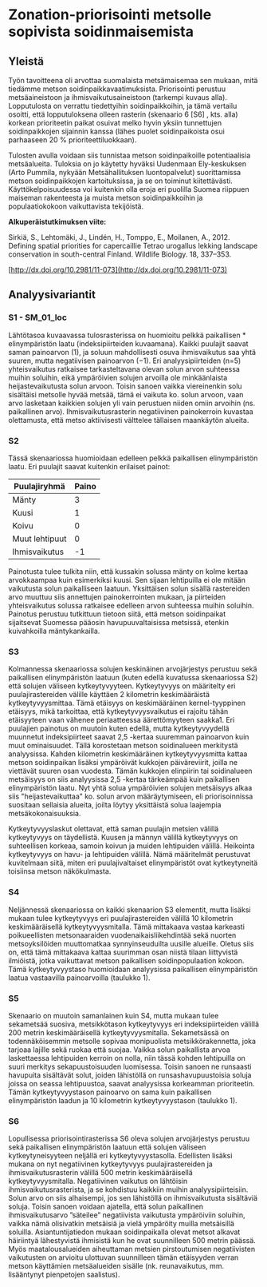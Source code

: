 # Zonation-priorisointi metsolle sopivista soidinmaisemista

## Yleistä

Työn tavoitteena oli arvottaa suomalaista metsämaisemaa sen mukaan, mitä tiedämme metson soidinpaikkavaatimuksista. Priorisointi perustuu metsäaineistoon ja ihmisvaikutusaineistoon (tarkempi kuvaus alla). Lopputulosta on verrattu tiedettyihin soidinpaikkoihin, ja tämä vertailu osoitti, että lopputuloksena olleen rasterin (skenaario 6 [S6] , kts. alla) korkean prioriteetin paikat osuivat melko hyvin yksiin tunnettujen soidinpaikkojen sijainnin kanssa (lähes puolet soidinpaikoista osui parhaaseen 20 % prioriteettiluokkaan).

Tulosten avulla voidaan siis tunnistaa metson soidinpaikoille potentiaalisia metsäalueita. Tuloksia on jo käytetty hyväksi Uudenmaan Ely-keskuksen (Arto Pummila, nykyään Metsähallituksen luontopalvelut) suorittamissa metson soidinpaikkojen kartoituksissa, ja se on toiminut kiitettävästi. Käyttökelpoisuudessa voi kuitenkin olla eroja eri puolilla Suomea riippuen maiseman rakenteesta ja muista metson soidinpaikkoihin ja populaatiokokoon vaikuttavista tekijöistä.

**Alkuperäistutkimuksen viite:**

Sirkiä, S., Lehtomäki, J., Lindén, H., Tomppo, E., Moilanen, A., 2012. Defining spatial priorities for capercaillie Tetrao urogallus lekking landscape conservation in south-central Finland. Wildlife Biology. 18, 337–353.

[http://dx.doi.org/10.2981/11-073](http://dx.doi.org/10.2981/11-073)

## Analyysivariantit

### S1 - SM_01_loc

Lähtötasoa kuvaavassa tulosrasterissa on huomioitu pelkkä paikallisen *
elinympäristön laatu (indeksipiirteiden kuvaamana). Kaikki puulajit saavat 
saman painoarvon (1), ja soluun mahdollisesti osuva ihmisvaikutus saa yhtä 
suuren, mutta negatiivisen painoarvon (−1). Eri analyysipiirteiden (n=5) 
yhteisvaikutus ratkaisee tarkasteltavana olevan solun arvon suhteessa muihin 
soluihin, eikä ympäröivien solujen arvoilla ole minkäänlaista 
heijastevaikutusta solun arvoon. Toisin sanoen vaikka viereinenkin solu 
sisältäisi metsolle hyvää metsää, tämä ei vaikuta ko. solun arvoon, vaan arvo 
lasketaan kaikkien solujen yli vain perustuen niiden omiin arvoihin (ns. 
paikallinen arvo). Ihmisvaikutusrasterin negatiivinen painokerroin kuvastaa 
olettamusta, että metso aktiivisesti välttelee tällaisen maankäytön alueita.

### S2

Tässä skenaariossa huomioidaan edelleen pelkkä paikallisen elinympäristön 
laatu. Eri puulajit saavat kuitenkin erilaiset painot:

| Puulajiryhmä  | Paino |
|---------------|-------|
| Mänty         |     3 |
| Kuusi         |     1 |
| Koivu         |     0 |
| Muut lehtipuut|     0 |
| Ihmisvaikutus |    -1 |

Painotusta tulee tulkita niin, että kussakin solussa mänty on kolme kertaa 
arvokkaampaa kuin esimerkiksi kuusi. Sen sijaan lehtipuilla ei ole mitään 
vaikutusta solun paikalliseen laatuun. Yksittäisen solun sisällä rastereiden 
arvo muuttuu siis annettujen painokerrointen mukaan, ja piirteiden 
yhteisvaikutus solussa ratkaisee edelleen arvon suhteessa muihin soluihin. 
Painotus perustuu tutkittuun tietoon siitä, että metson soidinpaikat 
sijaitsevat Suomessa pääosin havupuuvaltaisissa metsissä, etenkin kuivahkoilla 
mäntykankailla. 

### S3

Kolmannessa skenaariossa solujen keskinäinen arvojärjestys perustuu sekä 
paikallisen elinympäristön laatuun (kuten edellä kuvatussa skenaariossa S2) 
että solujen väliseen kytkeytyvyyteen. Kytkeytyvyys on määritelty eri 
puulajirastereiden välille käyttäen 2 kilometrin keskimääräistä 
kytkeytyvyysmittaa. Tämä etäisyys on keskimääräinen kernel-tyyppinen etäisyys, 
mikä tarkoittaa, että kytkeytyvyysvaikutus ei rajoitu tähän etäisyyteen vaan 
vähenee periaatteessa äärettömyyteen saakka1. Eri puulajien painotus on 
muutoin kuten edellä, mutta kytkeytyvyydellä muunnetut indeksipiirteet saavat 
2,5 -kertaa suuremman painoarvon kuin muut ominaisuudet. Tällä korostetaan 
metson soidinalueen merkitystä analyysissa. Kahden kilometrin keskimääräinen 
kytkeytyvyysmitta kattaa metson soidinpaikan lisäksi ympäröivät kukkojen 
päiväreviirit, joilla ne viettävät suuren osan vuodesta. Tämän kukkojen 
elinpiirin tai soidinalueen metsäisyys on siis analyysissa 2,5 -kertaa 
tärkeämpää kuin paikallisen elinympäristön laatu. Nyt yhtä solua ympäröivien 
solujen metsäisyys alkaa siis "heijastevaikuttaa" ko. solun arvon 
määräytymiseen, eli priorisoinnissa suositaan sellaisia alueita, joilta löytyy 
yksittäistä solua laajempia metsäkokonaisuuksia.

Kytkeytyvyyslaskut olettavat, että saman puulajin metsien välillä kytkeytyvyys 
on täydellistä. Kuusen ja männyn välillä kytkeytyvyys on suhteellisen korkeaa, 
samoin koivun ja muiden lehtipuiden välillä. Heikointa kytkeytyvyys on havu- 
ja lehtipuiden välillä. Nämä määritelmät perustuvat kuvitelmaan siitä, miten 
eri puulajivaltaiset elinympäristöt ovat kytkeytyneitä toisiinsa metson 
näkökulmasta. 

### S4

Neljännessä skenaariossa on kaikki skenaarion S3 elementit, mutta lisäksi 
mukaan tulee kytkeytyvyys eri puulajirastereiden välillä 10 kilometrin 
keskimääräisellä kytkeytyvyysmitalla. Tämä mittakaava vastaa karkeasti 
poikueellisten metsonaaraiden vuodenaikaisliikehdintää sekä nuorten 
metsoyksilöiden muuttomatkaa synnyinseuduilta uusille alueille. Oletus siis 
on, että tämä mittakaava kattaa suurimman osan niistä tilaan liittyvistä 
ilmiöistä, jotka vaikuttavat metson paikallisen soidinpopulaation kokoon. Tämä 
kytkeytyvyystaso huomioidaan analyysissa paikallisen elinympäristön laatua 
vastaavilla painoarvoilla (taulukko 1).

### S5

Skenaario on muutoin samanlainen kuin S4, mutta mukaan tulee sekametsää 
suosiva, metsikkötason kytkeytyvyys eri indeksipiirteiden välillä 200 metrin 
keskimääräisellä kytkeytyvyysmitalla. Sekametsässä on todennäköisemmin 
metsolle sopivaa monipuolista metsikkörakennetta, joka tarjoaa lajille sekä 
ruokaa että suojaa. Vaikka solun paikallista arvoa laskettaessa lehtipuiden 
kerroin on nolla, niin tässä kohden lehtipuilla on suuri merkitys 
sekapuustoisuuden luomisessa. Toisin sanoen ne runsaasti havupuita sisältävät 
solut, joiden lähistöllä on runsashavupuustoisia soluja joissa on seassa 
lehtipuustoa, saavat analyysissa korkeamman prioriteetin. Tämän 
kytkeytyvyystason painoarvo on sama kuin paikallisen elinympäristön laadun ja 
10 kilometrin kytkeytyvyystason (taulukko 1). 

### S6

Lopullisessa priorisointirasterissa S6 oleva solujen arvojärjestys perustuu 
sekä paikallisen elinympäristön laatuun että solujen väliseen 
kytkeytyneisyyteen neljällä eri kytkeytyvyystasolla. Edellisten lisäksi mukana 
on nyt negatiivinen kytkeytyvyys puulajirastereiden ja ihmisvaikutusrasterin 
välillä 500 metrin keskimääräisellä kytkeytyvyysmitalla. Negatiivinen vaikutus 
on lähtöisin ihmisvaikutusrasterista, ja se kohdistuu kaikkiin muihin 
analyysipiirteisiin. Solun arvo on siis alhaisempi, jos sen lähistöllä on 
ihmisvaikutusta sisältäviä soluja. Toisin sanoen voidaan ajatella, että solun 
paikallinen ihmisvaikutusarvo ”säteilee” negatiivista vaikutusta ympäröiviin 
soluihin, vaikka nämä olisivatkin metsäisiä ja vielä ympäröity muilla 
metsäisillä soluilla. Asiantuntijatiedon mukaan soidinpaikalla olevat metsot 
alkavat häiriintyä lähestyvistä ihmisistä kun he ovat suunnilleen 500 metrin 
päässä. Myös maatalousalueiden aiheuttaman metsien pirstoutumisen 
negatiivisten vaikutusten on arvioitu ulottuvan suunnilleen tämän etäisyyden 
verran metson käyttämien metsäalueiden sisälle (nk. reunavaikutus, mm. 
lisääntynyt pienpetojen saalistus).